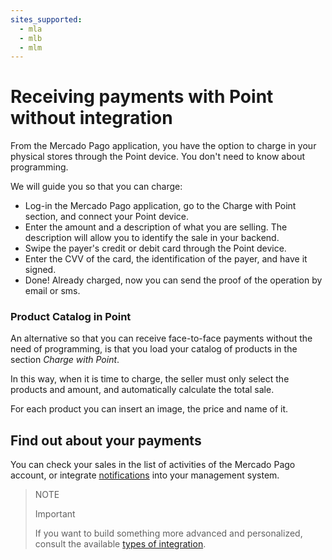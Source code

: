 ```yaml
---
sites_supported:
  - mla
  - mlb
  - mlm
---
```


# Receiving payments with Point without integration

From the Mercado Pago application, you have the option to charge in your physical stores through the Point device.
You don't need to know about programming.

We will guide you so that you can charge:

- Log-in the Mercado Pago application, go to the Charge with Point section, and connect your Point device.
- Enter the amount and a description of what you are selling. The description will allow you to identify the sale in your backend.
- Swipe the payer's credit or debit card through the Point device.
- Enter the CVV of the card, the identification of the payer, and have it signed.
- Done! Already charged, now you can send the proof of the operation by email or sms.

### Product Catalog in Point

An alternative so that you can receive face-to-face payments without the need of programming, is that you load your catalog of products in the section *Charge with Point*.

In this way, when it is time to charge, the seller must only select the products and amount, and automatically calculate the total sale.

For each product you can insert an image, the price and name of it.

## Find out about your payments

You can check your sales in the list of activities of the Mercado Pago account, or integrate [notifications](/developers/en/docs/mp-point/additional-content/your-integrations/notifications/webhooks) into your management system.

> NOTE
> 
> Important
> 
> If you want to build something more advanced and personalized, consult the available [types of integration](/developers/en/docs/mp-point/types-of-integration).